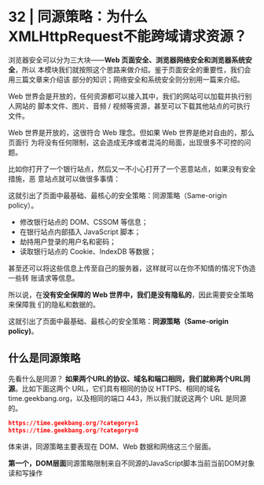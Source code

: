 # 32 | 同源策略：为什么XMLHttpRequest不能跨域请求资源？

浏览器安全可以分为三大块——**Web 页面安全、浏览器网络安全和浏览器系统安全**，所以
本模块我们就按照这个思路来做介绍。鉴于页面安全的重要性，我们会用三篇文章来介绍该
部分的知识；网络安全和系统安全则分别用一篇来介绍。


Web 世界会是开放的，任何资源都可以接入其中，我们的网站可以加载并执行别人网站的
脚本文件、图片、音频 / 视频等资源，甚至可以下载其他站点的可执行文件。

Web 世界是开放的，这很符合 Web 理念。但如果 Web 世界是绝对自由的，那么页面行
为将没有任何限制，这会造成无序或者混沌的局面，出现很多不可控的问题。

比如你打开了一个银行站点，然后又一不小心打开了一个恶意站点，如果没有安全措施，恶
意站点就可以做很多事情：

这就引出了页面中最基础、最核心的安全策略：同源策略（Same-origin policy）。

- 修改银行站点的 DOM、CSSOM 等信息；
- 在银行站点内部插入 JavaScript 脚本；
- 劫持用户登录的用户名和密码；
- 读取银行站点的 Cookie、IndexDB 等数据；

甚至还可以将这些信息上传至自己的服务器，这样就可以在你不知情的情况下伪造一些转
账请求等信息。

所以说，在**没有安全保障的 Web 世界中，我们是没有隐私的**，因此需要安全策略来保障我
们的隐私和数据的。

这就引出了页面中最基础、最核心的安全策略：**同源策略（Same-origin policy)**。


## 什么是同源策略

先看什么是同源？
**如果两个URL的协议、域名和端口相同，我们就称两个URL同源**。比如下面这两个
URL，它们具有相同的协议 HTTPS、相同的域名 time.geekbang.org，以及相同的端口
443，所以我们就说这两个 URL 是同源的。

```json
https://time.geekbang.org/?category=1
https://time.geekbang.org/?category=0
```
体来讲，同源策略主要表现在 DOM、Web 数据和网络这三个层面。

**第一个，DOM层面**同源策略限制来自不同源的JavaScript脚本当前当前DOM对象读和写操作

